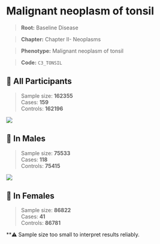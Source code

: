 # Malignant neoplasm of tonsil

> **Root:** Baseline Disease  

> **Chapter:** Chapter II- Neoplasms  

> **Phenotype:** Malignant neoplasm of tonsil  

> **Code:** `C3_TONSIL`

## 🧪 All Participants  
> Sample size: **162355**  
> Cases: **159**  
> Controls: **162196**
<img src="/Disease/Figures/ALL/Incidence/C3_TONSIL.png"/>
<CsvTable src="/Disease/Data/ALL/Incidence/COX_C3_TONSIL.csv" label="🔍 View full results" />

## 👨 In Males  
> Sample size: **75533**  
> Cases: **118**  
> Controls: **75415**
<img src="/Disease/Figures/Male/Incidence/C3_TONSIL.png"/>
<CsvTable src="/Disease/Data/Male/Incidence/COX_C3_TONSIL.csv" label="🔍 View full results" />

## 👩 In Females  
> Sample size: **86822**  
> Cases: **41**  
> Controls: **86781**

**⚠️ Sample size too small to interpret results reliably.

